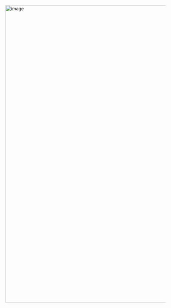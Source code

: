 <img width="933" alt="image" src="https://github.com/RevadiSundaram/ICodeThis-Projects/assets/47391816/7169128c-297b-4c70-b4fb-1fc088dd2a11">
